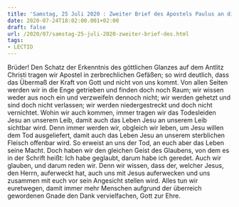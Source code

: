 ```yaml
---
title: 'Samstag, 25 Juli 2020 : Zweiter Brief des Apostels Paulus an die Korinther 4,7-15.'
date: 2020-07-24T18:02:00.001+02:00
draft: false
url: /2020/07/samstag-25-juli-2020-zweiter-brief-des.html
tags: 
- LECTIO
---
```


Brüder! Den Schatz der Erkenntnis des göttlichen Glanzes auf dem Antlitz Christi tragen wir Apostel in zerbrechlichen Gefäßen; so wird deutlich, dass das Übermaß der Kraft von Gott und nicht von uns kommt. Von allen Seiten werden wir in die Enge getrieben und finden doch noch Raum; wir wissen weder aus noch ein und verzweifeln dennoch nicht; wir werden gehetzt und sind doch nicht verlassen; wir werden niedergestreckt und doch nicht vernichtet. Wohin wir auch kommen, immer tragen wir das Todesleiden Jesu an unserem Leib, damit auch das Leben Jesu an unserem Leib sichtbar wird. Denn immer werden wir, obgleich wir leben, um Jesu willen dem Tod ausgeliefert, damit auch das Leben Jesu an unserem sterblichen Fleisch offenbar wird. So erweist an uns der Tod, an euch aber das Leben seine Macht. Doch haben wir den gleichen Geist des Glaubens, von dem es in der Schrift heißt: Ich habe geglaubt, darum habe ich geredet. Auch wir glauben, und darum reden wir. Denn wir wissen, dass der, welcher Jesus, den Herrn, auferweckt hat, auch uns mit Jesus auferwecken und uns zusammen mit euch vor sein Angesicht stellen wird. Alles tun wir euretwegen, damit immer mehr Menschen aufgrund der überreich gewordenen Gnade den Dank vervielfachen, Gott zur Ehre.
